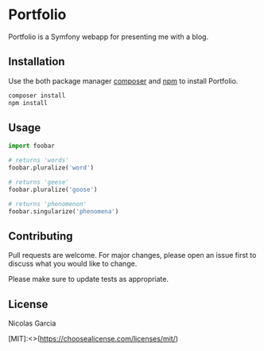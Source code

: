 # Portfolio

Portfolio is a Symfony webapp for presenting me with a blog.

## Installation

Use the both package manager [composer](https://getcomposer.org/) and 
[npm](https://docs.npmjs.com/getting-started) to install Portfolio. 
```bash
composer install 
npm install
```

## Usage

```python
import foobar

# returns 'words'
foobar.pluralize('word')

# returns 'geese'
foobar.pluralize('goose')

# returns 'phenomenon'
foobar.singularize('phenomena')
```

## Contributing
Pull requests are welcome. For major changes, please open an issue first to discuss what you would like to change.

Please make sure to update tests as appropriate.

## License
Nicolas Garcia

[MIT]:<>(https://choosealicense.com/licenses/mit/)